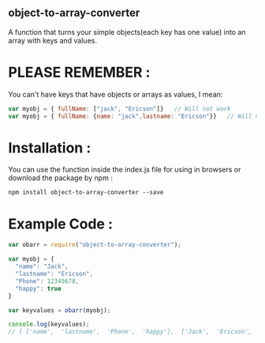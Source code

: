## object-to-array-converter
A function that turns your simple objects(each key has one value) into an array with keys and values.
# PLEASE REMEMBER :
You can't have keys that have objects or arrays as values, I mean:<br/>
```js
var myobj = { fullName: ["jack", "Ericson"]}   // Will not work
var myobj = { fullName: {name: "jack",lastname: "Ericson"}}   // Will not work too
```
# Installation :
You can use the function inside the index.js file for using in browsers or download the package by npm :
```
npm install object-to-array-converter --save
```
# Example Code :
```js
var obarr = require("object-to-array-converter");

var myobj = {
  "name": "Jack",
  "lastname": "Ericson",
  "Phone": 12345678,
  "happy": true
}

var keyvalues = obarr(myobj);

console.log(keyvalues);
// [ ['name',  'lastname',  'Phone',  'happy'],  ['Jack',  'Ericson',  12345678,  true] ]
```